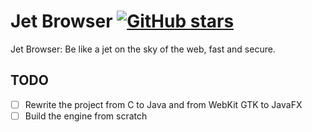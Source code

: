# Jet Browser [![GitHub stars](https://img.shields.io/github/stars/MaiFOSS/jet-browser?style=social)](https://github.com/MaiFOSS/jet-browser)
Jet Browser: Be like a jet on the sky of the web, fast and secure.

## TODO

- [ ] Rewrite the project from C to Java and from WebKit GTK to JavaFX
- [ ] Build the engine from scratch
